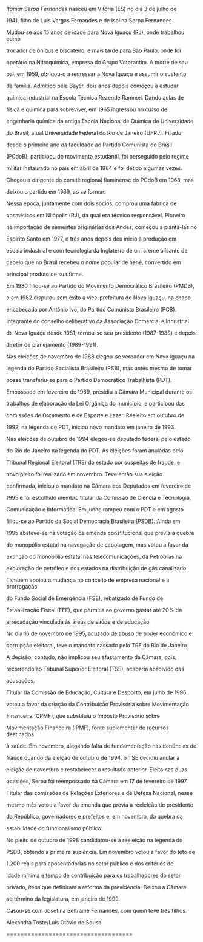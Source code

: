 

*Itamar Serpa Fernandes* nasceu em Vitória (ES) no dia 3 de julho de

1941, filho de Luís Vargas Fernandes e de Isolina Serpa Fernandes.



Mudou-se aos 15 anos de idade para Nova Iguaçu (RJ), onde trabalhou como

trocador de ônibus e biscateiro, e mais tarde para São Paulo, onde foi

operário na Nitroquímica, empresa do Grupo Votorantim. A morte de seu

pai, em 1959, obrigou-o a regressar a Nova Iguaçu e assumir o sustento

da família. Admitido pela Bayer, dois anos depois começou a estudar

química industrial na Escola Técnica Rezende Rammel. Dando aulas de

física e química para sobreviver, em 1965 ingressou no curso de

engenharia química da antiga Escola Nacional de Química da Universidade

do Brasil, atual Universidade Federal do Rio de Janeiro (UFRJ). Filiado

desde o primeiro ano da faculdade ao Partido Comunista do Brasil

(PCdoB), participou do movimento estudantil, foi perseguido pelo regime

militar instaurado no país em abril de 1964 e foi detido algumas vezes.

Chegou a dirigente do comitê regional fluminense do PCdoB em 1968, mas

deixou o partido em 1969, ao se formar.



Nessa época, juntamente com dois sócios, comprou uma fábrica de

cosméticos em Nilópolis (RJ), da qual era técnico responsável. Pioneiro

na importação de sementes originárias dos Andes, começou a plantá-las no

Espírito Santo em 1977, e três anos depois deu início à produção em

escala industrial e com tecnologia da Inglaterra de um creme alisante de

cabelo que no Brasil recebeu o nome popular de henê, convertido em

principal produto de sua firma.



Em 1980 filiou-se ao Partido do Movimento Democrático Brasileiro (PMDB),

e em 1982 disputou sem êxito a vice-prefeitura de Nova Iguaçu, na chapa

encabeçada por Antônio Ivo, do Partido Comunista Brasileiro (PCB).

Integrante do conselho deliberativo da Associação Comercial e Industrial

de Nova Iguaçu desde 1981, tornou-se seu presidente (1987-1989) e depois

diretor de planejamento (1989-1991).



Nas eleições de novembro de 1988 elegeu-se vereador em Nova Iguaçu na

legenda do Partido Socialista Brasileiro (PSB), mas antes mesmo de tomar

posse transferiu-se para o Partido Democrático Trabalhista (PDT).

Empossado em fevereiro de 1989, presidiu a Câmara Municipal durante os

trabalhos de elaboração da Lei Orgânica do município, e participou das

comissões de Orçamento e de Esporte e Lazer. Reeleito em outubro de

1992, na legenda do PDT, iniciou novo mandato em janeiro de 1993.



Nas eleições de outubro de 1994 elegeu-se deputado federal pelo estado

do Rio de Janeiro na legenda do PDT. As eleições foram anuladas pelo

Tribunal Regional Eleitoral (TRE) do estado por suspeitas de fraude, e

novo pleito foi realizado em novembro. Teve então sua eleição

confirmada, iniciou o mandato na Câmara dos Deputados em fevereiro de

1995 e foi escolhido membro titular da Comissão de Ciência e Tecnologia,

Comunicação e Informática. Em junho rompeu com o PDT e em agosto

filiou-se ao Partido da Social Democracia Brasileira (PSDB). Ainda em

1995 absteve-se na votação da emenda constitucional que previa a quebra

do monopólio estatal na navegação de cabotagem, mas votou a favor da

extinção do monopólio estatal nas telecomunicações, da Petrobrás na

exploração de petróleo e dos estados na distribuição de gás canalizado.

Também apoiou a mudança no conceito de empresa nacional e a prorrogação

do Fundo Social de Emergência (FSE), rebatizado de Fundo de

Estabilização Fiscal (FEF), que permitia ao governo gastar até 20% da

arrecadação vinculada às áreas de saúde e de educação.



No dia 16 de novembro de 1995, acusado de abuso de poder econômico e

corrupção eleitoral, teve o mandato cassado pelo TRE do Rio de Janeiro.

A decisão, contudo, não implicou seu afastamento da Câmara, pois,

recorrendo ao Tribunal Superior Eleitoral (TSE), acabaria absolvido das

acusações.



Titular da Comissão de Educação, Cultura e Desporto, em julho de 1996

votou a favor da criação da Contribuição Provisória sobre Movimentação

Financeira (CPMF), que substituiu o Imposto Provisório sobre

Movimentação Financeira (IPMF), fonte suplementar de recursos destinados

à saúde. Em novembro, alegando falta de fundamentação nas denúncias de

fraude quando da eleição de outubro de 1994, o TSE decidiu anular a

eleição de novembro e restabelecer o resultado anterior. Eleito nas duas

ocasiões, Serpa foi reempossado na Câmara em 17 de fevereiro de 1997.

Titular das comissões de Relações Exteriores e de Defesa Nacional, nesse

mesmo mês votou a favor da emenda que previa a reeleição de presidente

da República, governadores e prefeitos e, em novembro, da quebra da

estabilidade do funcionalismo público.



No pleito de outubro de 1998 candidatou-se à reeleição na legenda do

PSDB, obtendo a primeira suplência. Em novembro votou a favor do teto de

1.200 reais para aposentadorias no setor público e dos critérios de

idade mínima e tempo de contribuição para os trabalhadores do setor

privado, ítens que definiram a reforma da previdência. Deixou a Câmara

ao término da legislatura, em janeiro de 1999.



Casou-se com Josefina Beltrame Fernandes, com quem teve três filhos.



Alexandra Toste/Luís Otávio de Sousa

====================================



